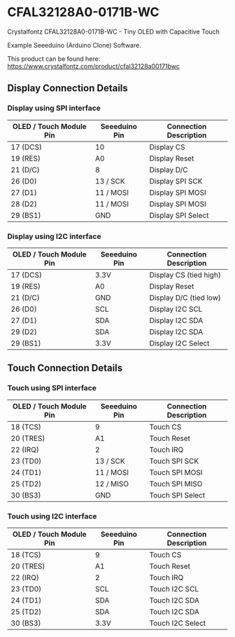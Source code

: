 # CFAL32128A0-0171B-WC
Crystalfontz CFAL32128A0-0171B-WC - Tiny OLED with Capacitive Touch

Example Seeeduino (Arduino Clone) Software.

This product can be found here:
https://www.crystalfontz.com/product/cfal32128a00171bwc

## Display Connection Details
### Display using SPI interface
| OLED / Touch Module Pin | Seeeduino Pin | Connection Description |
|-------------------------|---------------|------------------------|
| 17 (DCS)                | 10            | Display CS             |
| 19 (RES)                | A0            | Display Reset          |
| 21 (D/C)                | 8             | Display D/C            |
| 26 (D0)                 | 13 / SCK      | Display SPI SCK        |
| 27 (D1)                 | 11 / MOSI     | Display SPI MOSI       |
| 28 (D2)                 | 11 / MOSI     | Display SPI MOSI       |
| 29 (BS1)                | GND           | Display SPI Select     |

### Display using I2C interface
| OLED / Touch Module Pin | Seeeduino Pin | Connection Description |
|-------------------------|---------------|------------------------|
| 17 (DCS)                | 3.3V          | Display CS (tied high) |
| 19 (RES)                | A0            | Display Reset          |
| 21 (D/C)                | GND           | Display D/C (tied low) |
| 26 (D0)                 | SCL           | Display I2C SCL        |
| 27 (D1)                 | SDA           | Display I2C SDA        |
| 29 (D2)                 | SDA           | Display I2C SDA        |
| 29 (BS1)                | 3.3V          | Display I2C Select     |

## Touch Connection Details
### Touch using SPI interface
| OLED / Touch Module Pin | Seeeduino Pin | Connection Description |
|-------------------------|---------------|------------------------|
| 18 (TCS)                | 9             | Touch CS               |
| 20 (TRES)               | A1            | Touch Reset            |
| 22 (IRQ)                | 2             | Touch IRQ              |
| 23 (TD0)                | 13 / SCK      | Touch SPI SCK          |
| 24 (TD1)                | 11 / MOSI     | Touch SPI MOSI         |
| 25 (TD2)                | 12 / MISO     | Touch SPI MISO         |
| 30 (BS3)                | GND           | Touch SPI Select       |

### Touch using I2C interface
| OLED / Touch Module Pin | Seeeduino Pin | Connection Description |
|-------------------------|---------------|------------------------|
| 18 (TCS)                | 9             | Touch CS               |
| 20 (TRES)               | A1            | Touch Reset            |
| 22 (IRQ)                | 2             | Touch IRQ              |
| 23 (TD0)                | SCL           | Touch I2C SCL          |
| 24 (TD1)                | SDA           | Touch I2C SDA          |
| 25 (TD2)                | SDA           | Touch I2C SDA          |
| 30 (BS3)                | 3.3V          | Touch I2C Select       |
